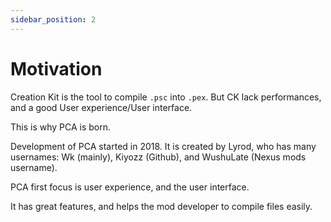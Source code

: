 ```yaml
---
sidebar_position: 2
---
```


# Motivation

Creation Kit is the tool to compile `.psc` into `.pex`. But CK lack performances, and a good User experience/User interface.

This is why PCA is born.

Development of PCA started in 2018. It is created by Lyrod, who has many usernames: Wk (mainly), Kiyozz (Github), and WushuLate (Nexus mods username).

PCA first focus is user experience, and the user interface.

It has great features, and helps the mod developer to compile files easily.
